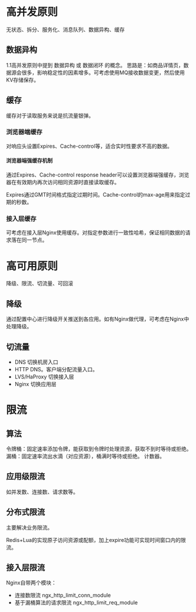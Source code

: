 # 高并发原则

无状态、拆分、服务化、消息队列、数据异构、缓存

## 数据异构

1.1高并发原则中提到 数据异构 或 数据闭环 的概念。
思路是：如商品详情页，数据源会很多，影响稳定性的因素增多。可考虑使用MQ接收数据变更，然后使用KV存储保存。

## 缓存

缓存对于读取服务来说是抗流量银弹。

### 浏览器端缓存

对响应头设置Expires、Cache-control等，适合实时性要求不高的数据。

#### 浏览器端强缓存机制

通过Expires、Cache-control response header可以设置浏览器端强缓存，浏览器在有效期内再次访问相同资源时直接读取缓存。

Expires通过GMT时间格式指定过期时间。Cache-control的max-age用来指定过期的秒数。

### 接入层缓存

可考虑在接入层Nginx使用缓存。对指定参数进行一致性哈希，保证相同数据的请求落在同一节点。

# 高可用原则

降级、限流、切流量、可回滚

## 降级

通过配置中心进行降级开关推送到各应用。如有Nginx做代理，可考虑在Nginx中处理降级。

## 切流量

* DNS 切换机房入口
* HTTP DNS。客户端分配流量入口。
* LVS/HaProxy 切换接入层
* Nginx 切换应用层

# 限流

## 算法

令牌桶：固定速率添加令牌，能获取到令牌时处理资源，获取不到时等待或拒绝。
漏桶：固定速率流出水滴（对应资源），桶满时等待或拒绝。
计数器。

## 应用级限流

如并发数、连接数、请求数等。

## 分布式限流

主要解决业务限流。

Redis+Lua的实现原子访问资源或配额，加上expire功能可实现时间窗口内的限流。

## 接入层限流

Nginx自带两个模块：
* 连接数限流 ngx_http_limit_conn_module
* 基于漏桶算法的请求限流 ngx_http_limit_req_module